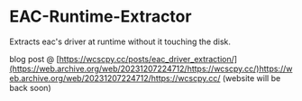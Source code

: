 # EAC-Runtime-Extractor
Extracts eac's driver at runtime without it touching the disk.

blog post @ [https://wcscpy.cc/posts/eac_driver_extraction/](https://web.archive.org/web/20231207224712/https://wcscpy.cc/)https://web.archive.org/web/20231207224712/https://wcscpy.cc/ (website will be back soon)
